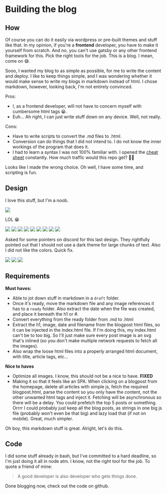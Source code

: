 # Building the blog

## How
Of course you can do it easily via wordpress or pre-built themes and stuff like that. 
In my opinion, if you're a **frontend** developer, you have to make it yourself from scratch. And no, you can't use gatsby or any other frontend framework for this. Pick the right tools for the job. This is a blog. I mean, come on 😅.

Sooo, I wanted my blog to as simple as possible, for me to write the content and deploy.
I like to keep things simple, and I was wondering whether it would make sense to write my blogs in markdown instead of html. I chose markdown, however, looking back, I'm not entirely convinced.

Pros:

  * I, as a frontend developer, will not have to concern myself with cumbersome html tags 😀.
  * Euh... Ah right, I can just write stuff down on any device. Well, not really.

Cons:

  * Have to write scripts to convert the .md files to .html.
  * Conversion can do things that I did not intend to. I do not know the inner workings of the program that does it.
  * I had to learn a syntax I was not 100% familiar with. I opened the [cheat sheet](https://github.com/adam-p/markdown-here/wiki/Markdown-Cheatsheet) constantly. How much traffic would this repo get? 🤔😃

Looks like I made the wrong choice.
Oh well, I have some time, and scripting is fun.

## Design

I love this stuff, but I'm a noob.

![](./images/design_1.png)

LOL 😁 


![](./images/design_2.png)
![](./images/design_3.png)
![](./images/design_4.png)
![](./images/design_5.png)
![](./images/design_6.png)
![](./images/design_7.png)
![](./images/design_8.png)
![](./images/design_9.png)
![](./images/design_10.png)

Asked for some pointers on discord for this last design. They rightfully pointed out that I should not use a dark theme for large chunks of text. Also I did not like the colors. Quick fix.

![](./images/design_11.png)
![](./images/design_12.png)
![](./images/design_13.png)



## Requirements

**Must haves:**

  * Able to jot down stuff in markdown in a `draft` folder. 
  * Once it's ready, move the markdown file and any image references it has to a `ready` folder. Also extract the date when the file was created, and place it beneath the h1 or #.
  * Convert everything from the ready folder from .md to .html
  * Extract the h1, image, date and filename from the blogpost html files, so it can be injected in the index.html file. If I'm doing this, my index.html can't be to too big. So I'll just make sure every post image is an svg that's inlined (so you don't make multiple network requests to fetch all the images).
  * Also wrap the loose html files into a properly arranged html document, with title, article tags, etc...

**Nice to haves**

  * Optimize all images. I know, this should not be a nice to have. **FIXED**
  * Making it so that it feels like an SPA. When clicking on a blogpost from the homepage, delete all articles with simple js, fetch the required blogpost.html, parse the content so you only have the content, not the other unwanted html tags and inject it. Fetching will be asynchronous so there will be a delay. You could prefetch the top 5 posts or something. Orrrr I could probably just keep all the blog posts, as strings in one big js file (probably won't even be that big) and lazy load that (if not on mobile). Great, much simpler.

Oh boy, this markdown stuff is great. Alright, let's do this.

## Code

I did some stuff already in bash, but I've committed to a hard deadline, so I'm just doing it all in node atm. I know, not the right tool for the job. To quote a friend of mine:
> A good developer is also developer who gets things done.

Done blogging now, check out the code on github.



